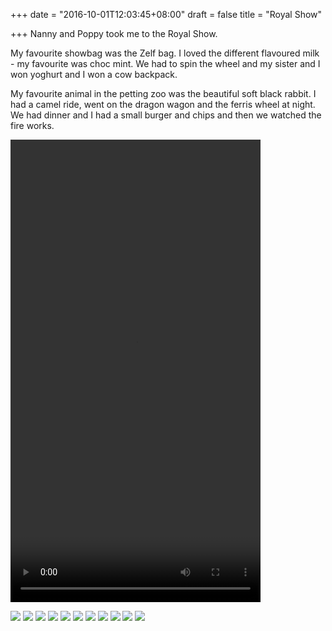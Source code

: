 +++
date = "2016-10-01T12:03:45+08:00"
draft = false
title = "Royal Show"

+++
Nanny and Poppy took me to the Royal Show.

My favourite showbag was the Zelf bag. I loved the different flavoured milk - my favourite was choc mint. We had to spin the wheel and my sister and I won yoghurt and I won a cow backpack.

My favourite animal in the petting zoo was the beautiful soft black rabbit. I had a camel ride, went on the dragon wagon and the ferris wheel at night. We had dinner and I had a small burger and chips and then we watched the fire works.

<video controls="controls" width="400" height="740" name="Dragon Wagon" src="http://www.allaboutolivia.site/dragon_wagon.mp4"></video>

![](ferris_wheel.JPG)
![](beetle_ride.JPG)
![](bumper_cars.JPG)
![](camel_ride.JPG)
![](teacup_ride.JPG )
![](climbing.JPG)
![](rope_bridge.JPG)
![](tractor.JPG)
![](pastry.JPG)
![](tattoo.JPG)
![](zelf_showbag.jpg)
